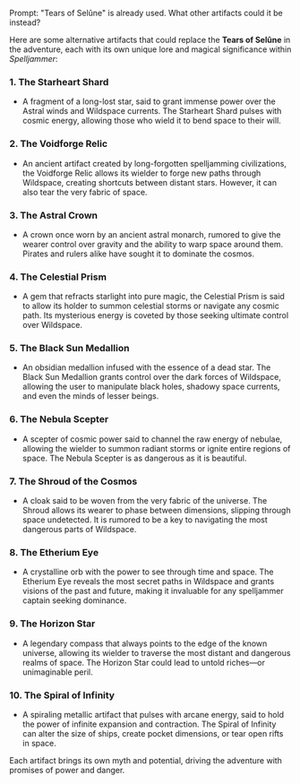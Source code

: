 Prompt: "Tears of Selûne" is already used. What other artifacts could it be instead?

Here are some alternative artifacts that could replace the **Tears of Selûne** in the adventure, each with its own unique lore and magical significance within *Spelljammer*:

### 1. **The Starheart Shard**
   - A fragment of a long-lost star, said to grant immense power over the Astral winds and Wildspace currents. The Starheart Shard pulses with cosmic energy, allowing those who wield it to bend space to their will.

### 2. **The Voidforge Relic**
   - An ancient artifact created by long-forgotten spelljamming civilizations, the Voidforge Relic allows its wielder to forge new paths through Wildspace, creating shortcuts between distant stars. However, it can also tear the very fabric of space.

### 3. **The Astral Crown**
   - A crown once worn by an ancient astral monarch, rumored to give the wearer control over gravity and the ability to warp space around them. Pirates and rulers alike have sought it to dominate the cosmos.

### 4. **The Celestial Prism**
   - A gem that refracts starlight into pure magic, the Celestial Prism is said to allow its holder to summon celestial storms or navigate any cosmic path. Its mysterious energy is coveted by those seeking ultimate control over Wildspace.

### 5. **The Black Sun Medallion**
   - An obsidian medallion infused with the essence of a dead star. The Black Sun Medallion grants control over the dark forces of Wildspace, allowing the user to manipulate black holes, shadowy space currents, and even the minds of lesser beings.

### 6. **The Nebula Scepter**
   - A scepter of cosmic power said to channel the raw energy of nebulae, allowing the wielder to summon radiant storms or ignite entire regions of space. The Nebula Scepter is as dangerous as it is beautiful.

### 7. **The Shroud of the Cosmos**
   - A cloak said to be woven from the very fabric of the universe. The Shroud allows its wearer to phase between dimensions, slipping through space undetected. It is rumored to be a key to navigating the most dangerous parts of Wildspace.

### 8. **The Etherium Eye**
   - A crystalline orb with the power to see through time and space. The Etherium Eye reveals the most secret paths in Wildspace and grants visions of the past and future, making it invaluable for any spelljammer captain seeking dominance.

### 9. **The Horizon Star**
   - A legendary compass that always points to the edge of the known universe, allowing its wielder to traverse the most distant and dangerous realms of space. The Horizon Star could lead to untold riches—or unimaginable peril.

### 10. **The Spiral of Infinity**
   - A spiraling metallic artifact that pulses with arcane energy, said to hold the power of infinite expansion and contraction. The Spiral of Infinity can alter the size of ships, create pocket dimensions, or tear open rifts in space.

Each artifact brings its own myth and potential, driving the adventure with promises of power and danger.

